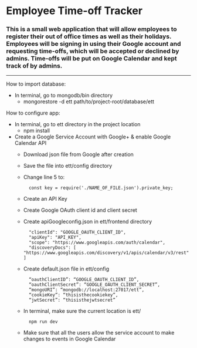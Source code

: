 <h1>Employee Time-off Tracker</h1>

<h3>This is a small web application that will allow employees to register
their out of office times as well as their holidays. Employees will be signing in using
their Google account and requesting time-offs, which will be accepted or declined by
admins. Time-offs will be put on Google Calendar and kept track of by admins.</h3>

<hr>

How to import database:
* In terminal, go to mongodb/bin directory
    * mongorestore -d ett path/to/project-root/database/ett

How to configure app:
* In terminal, go to ett directory in the project location
    * npm install
* Create a Google Service Account with Google+ & enable Google Calendar API
    * Download json file from Google after creation
    * Save the file into ett/config directory
    * Change line 5 to:

            const key = require('./NAME_OF_FILE.json').private_key;
    * Create an API Key
    * Create Google OAuth client id and client secret
    * Create apiGoogleconfig.json in ett/frontend directory

            "clientId": "GOOGLE_OAUTH_CLIENT_ID",
            "apiKey": "API_KEY",
            "scope": "https://www.googleapis.com/auth/calendar",
            "discoveryDocs": [ "https://www.googleapis.com/discovery/v1/apis/calendar/v3/rest" ]
    * Create default.json file in ett/config

            “oauthClientID”: “GOOGLE_OAUTH_CLIENT_ID”,
            “oauthClientSecret”: “GOOGLE_OAUTH_CLIENT_SECRET”,
            “mongoURI”: “mongodb://localhost:27017/ett”,
            “cookieKey”: “thisisthecookiekey”,
            “jwtSecret”: “thisisthejwtsecret”
    * In terminal, make sure the current location is ett/

            npm run dev
    * Make sure that all the users allow the service account to make changes to
events in Google Calendar